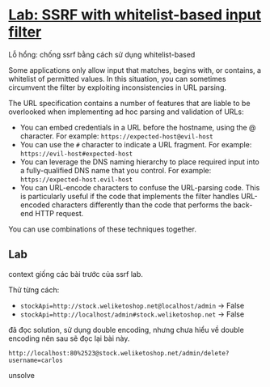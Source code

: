 # [Lab: SSRF with whitelist-based input filter](https://portswigger.net/web-security/ssrf/lab-ssrf-with-whitelist-filter)

Lỗ hổng: chống ssrf bằng cách sử dụng whitelist-based

Some applications only allow input that matches, begins with, or contains, a whitelist of permitted values. In this situation, you can sometimes circumvent the filter by exploiting inconsistencies in URL parsing.

The URL specification contains a number of features that are liable to be overlooked when implementing ad hoc parsing and validation of URLs:

- You can embed credentials in a URL before the hostname, using the @ character. For example: `https://expected-host@evil-host`
- You can use the `#` character to indicate a URL fragment. For example: `https://evil-host#expected-host`
- You can leverage the DNS naming hierarchy to place required input into a fully-qualified DNS name that you control. For example: `https://expected-host.evil-host`
- You can URL-encode characters to confuse the URL-parsing code. This is particularly useful if the code that implements the filter handles URL-encoded characters differently than the code that performs the back-end HTTP request.

You can use combinations of these techniques together.

## Lab
context giống các bài trước của ssrf lab.

Thử từng cách:
- `stockApi=http://stock.weliketoshop.net@localhost/admin` -> False
- `stockApi=http://localhost/admin#stock.weliketoshop.net` -> False

đã đọc solution, sử dụng double encoding, nhưng chưa hiểu về double encoding nên sau sẽ đọc lại bài này.

`http://localhost:80%2523@stock.weliketoshop.net/admin/delete?username=carlos`

unsolve

